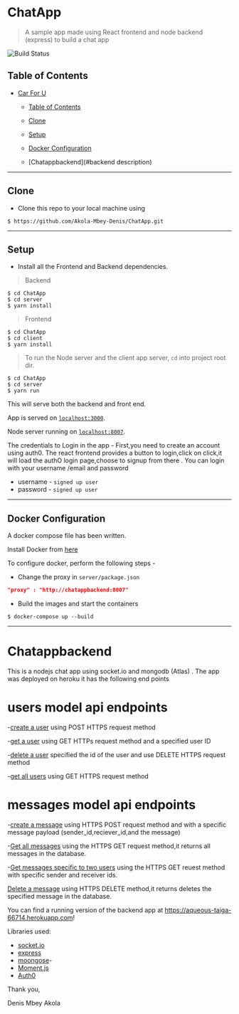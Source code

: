 # ChatApp

> A sample app made using React frontend and node backend (express) to build a chat app

![Build Status](http://img.shields.io/travis/badges/badgerbadgerbadger.svg?style=flat-square)

## Table of Contents

- [Car For U](#car-for-u)
  - [Table of Contents](#table-of-contents)
  - [Clone](#clone)
 
  - [Setup](#setup)
  - [Docker Configuration](#docker-configuration)
  - [Chatappbackend](#backend description)
  

---

## Clone

- Clone this repo to your local machine using 

```shell
$ https://github.com/Akola-Mbey-Denis/ChatApp.git
```

---
 

## Setup

- Install all the Frontend and Backend dependencies.

> Backend

```shell
$ cd ChatApp
$ cd server
$ yarn install
```

> Frontend

```shell
$ cd ChatApp
$ cd client
$ yarn install
```

> To run the Node server and the client app server, `cd` into project root dir.

```shell
$ cd ChatApp
$ cd server
$ yarn run
```
This will serve both the backend and front end.

App is served on [`localhost:3000`](http://localhost:3000/).

Node server running on [`localhost:8007`](http://localhost:8007/).

The credentials to Login in the app -
First,you need to create an account using auth0. The react frontend provides a button to login,click on click,it will load the authO login page,choose to signup from there .
You can login with your username /email and password

- username - `signed up user`
- password - `signed up user`

---

## Docker Configuration

A docker compose file has been written.

Install Docker from [here](https://www.docker.com/products/docker-desktop)

To configure docker, perform the following steps - 

- Change the proxy in `server/package.json`

```json
"proxy" : "http://chatappbackend:8007"
```

- Build the images and start the containers

```shell
$ docker-compose up --build
```

---

 # Chatappbackend
 

This is a nodejs chat app using socket.io and mongodb (Atlas) .
The  app was deployed on heroku  it has the following end points
# users model api endpoints
-[create a user](https://aqueous-taiga-66714.herokuapp.com/api/v1/users/) using POST HTTPS request method

-[get a user](https://aqueous-taiga-66714.herokuapp.com/api/v1/users/:id) using GET HTTPs request method and a specified user ID 

-[delete a user](https://aqueous-taiga-66714.herokuapp.com/api/v1/users/:id) specified the id of the user and use DELETE HTTPS request method

-[get all users](https://aqueous-taiga-66714.herokuapp.com/api/v1/users/) using GET HTTPS request method

 # messages model api endpoints
 -[create a message](https://aqueous-taiga-66714.herokuapp.com/api/v1/messages/) using HTTPS POST request method and  with a specific message payload (sender_id,reciever_id,and the message)

 -[Get all messages](https://aqueous-taiga-66714.herokuapp.com/api/v1/messages/) using the HTTPS GET request method,it returns  all messages in the database.

 -[Get messages specific to two users](https://aqueous-taiga-66714.herokuapp.com/api/v1/messages/sender_id/receiver_id) using the HTTPS GET reuest method with specific sender and receiver ids.

 [Delete a message](https://aqueous-taiga-66714.herokuapp.com/api/v1/messages/message_id) using HTTPS DELETE method,it returns  deletes the specified message in the database. 
 

You can find a running version of the backend app at https://aqueous-taiga-66714.herokuapp.com!

Libraries used:

- [socket.io](https://github.com/socketio/socket.io) 
- [express](https://github.com/expressjs/express)
- [moongose](https://aqueous-taiga-66714.herokuapp.com)- 
- [Moment.js](https://github.com/moment/moment)
- [Auth0](https://auth0.com/)
 
Thank you,

Denis Mbey Akola


  

